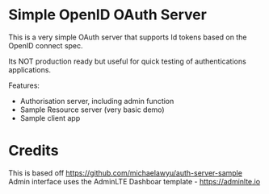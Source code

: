 # Simple OpenID OAuth Server

This is a very simple OAuth server that supports Id tokens based on the OpenID connect spec.

Its NOT production ready but useful for quick testing of authentications applications.

Features:
- Authorisation server, including admin function
- Sample Resource server (very basic demo)
- Sample client app


# Credits
This is based off https://github.com/michaelawyu/auth-server-sample
Admin interface uses the AdminLTE Dashboar template  - https://adminlte.io